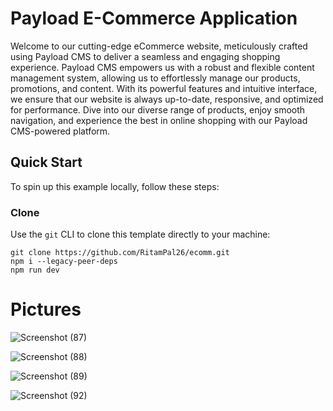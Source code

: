 # Payload E-Commerce Application

Welcome to our cutting-edge eCommerce website, meticulously crafted using Payload CMS to deliver a seamless and engaging shopping experience. Payload CMS empowers us with a robust and flexible content management system, allowing us to effortlessly manage our products, promotions, and content. With its powerful features and intuitive interface, we ensure that our website is always up-to-date, responsive, and optimized for performance. Dive into our diverse range of products, enjoy smooth navigation, and experience the best in online shopping with our Payload CMS-powered platform.

## Quick Start

To spin up this example locally, follow these steps:

### Clone

  Use the `git` CLI to clone this template directly to your machine:

    git clone https://github.com/RitamPal26/ecomm.git
    npm i --legacy-peer-deps
    npm run dev

# Pictures

![Screenshot (87)](https://github.com/user-attachments/assets/73e2977c-3c21-4e8e-b1f6-80b9e56dcb68)

![Screenshot (88)](https://github.com/user-attachments/assets/bcf14966-5094-4794-8a3f-daa2f7317d83)

![Screenshot (89)](https://github.com/user-attachments/assets/09d98c5a-356a-46df-89d6-3236c9cef34a)

![Screenshot (92)](https://github.com/user-attachments/assets/6d8cacf4-5279-4cb9-acc4-e2d509ea278c)
